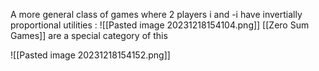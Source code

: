 A more general class of games where 2 players i and -i have invertially proportional utilities :
![[Pasted image 20231218154104.png]]
[[Zero Sum Games]] are a special category of this 

![[Pasted image 20231218154152.png]]